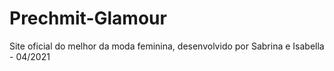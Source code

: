 # Prechmit-Glamour
Site oficial do melhor da moda feminina, desenvolvido por Sabrina e Isabella - 04/2021

